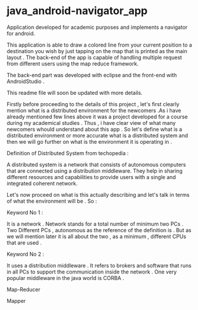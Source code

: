 # java_android-navigator_app
Application developed for academic purposes and implements a navigator for android.

This application is able to draw a colored line from your current position to a destination you wish by just tapping on the map
that is printed as the main layout . The back-end of the app is capable of handling multiple request from different users using the map 
reduce framework.


The back-end part was developed with eclipse and the front-end with AndroidStudio .


This readme file will soon be updated with more details.

Firstly before proceeding to the details of this project , let's first clearly mention what is a distributed environment for the 
newcomers .As i have already mentioned few lines above it was a project developed for a course during my academical studies . Thus , i 
have clear view of what many newcomers whould understand about this app . So let's define what is a distributed environment or more 
accurate what is a distributed system and then we will go further on what is the environment it is operating in .

Definition of Distributed System from techopedia :

A distributed system is a network that consists of autonomous computers that are connected using a distribution middleware. They help in 
sharing different resources and capabilities to provide users with a single and integrated coherent network.

Let's now proceed on what is this actually describing and let's talk in terms of what the environment will be . So :

Keyword No 1 :

It is a network . Network stands for a total number of minimum two PCs . Two Different PCs , autonomous as the reference of the 
definition is . But as we will mention later it is all about the two , as a minimum , different CPUs that are used .

Keyword No 2 :

It uses a distribution middleware . It refers to brokers and software that runs in all PCs to support the communication inside the 
network . One very popular middleware in the java world is CORBA . 

Map-Reducer

Mapper



